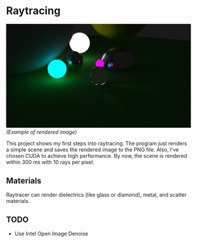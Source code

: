 # Raytracing

![image](example/output.png)
*(Example of rendered image)*

This project shows my first steps into raytracing. The program just renders a simple scene and saves the rendered image to the PNG file. Also, I've chosen CUDA to achieve high performance. By now, the scene is rendered within 300 ms with 10 rays per pixel.

## Materials

Raytracer can render dielectrics (like glass or diamond), metal, and scatter materials.

## TODO
 
 * Use Intel Open Image Denoise

